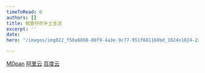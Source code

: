 ```yaml
---
timeToRead: 0
authors: []
title: 鱿鱼仔的乡土生活
excerpt: ''
date: 
hero: "/images/img022_f50a6080-88f9-4a3e-9c77-951f681160bd_1024x1024-2x.jpg"

---
```

[MDpan](https://mdpan.tk/%E9%B1%BF%E9%B1%BC%E4%BB%94%E7%9A%84%E4%B9%A1%E5%9C%9F%E7%94%9F%E6%B4%BB/)
[阿里云](https://www.aliyundrive.com/s/jFz7K8yakaX)
[百度云](https://pan.baidu.com/s/1hD67PY89SL-e95mp1SMUkg?pwd=ppg6)